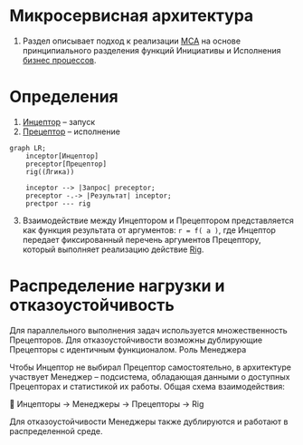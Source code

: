 # Микросервисная архитектура

1. Раздел описывает подход к реализации [МСА](./glossary/МСА.md) на основе 
принципиального разделения функций Инициативы и Исполнения [бизнес процессов](./glossary/Бизнеспроцесс.md).

# Определения

1. [Инцептор](./glossary/Инцептор.md) – запуск
0. [Прецептор](./glossary/Прецептор.md) – исполнение

```mermaid
graph LR;
    inceptor[Инцептор]
    preceptor[Прецептор]
    rig((Лгика))

    inceptor --> |Запрос| preceptor;
    preceptor -.-> |Результат| inceptor;
    prectpor --- rig
```


3. Взаимодействие между Инцептором и Прецептором представляется как функция 
результата от аргументов: ```r = f( a )```, где Инцептор передает фиксированный 
перечень аргументов Прецептору, который выполняет реализацию действие 
[Rig](./glossary/Rig.md).

# Распределение нагрузки и отказоустойчивость

Для параллельного выполнения задач используется множественность Прецепторов.
Для отказоустойчивости возможны дублирующие Прецепторы с идентичным функционалом.
Роль Менеджера

Чтобы Инцептор не выбирал Прецептор самостоятельно, в архитектуре участвует Менеджер – подсистема, обладающая данными о доступных Прецепторах и статистикой их работы.
Общая схема взаимодействия:

🔹 Инцепторы → Менеджеры → Прецепторы → Rig

Для отказоустойчивости Менеджеры также дублируются и работают в распределенной среде.


